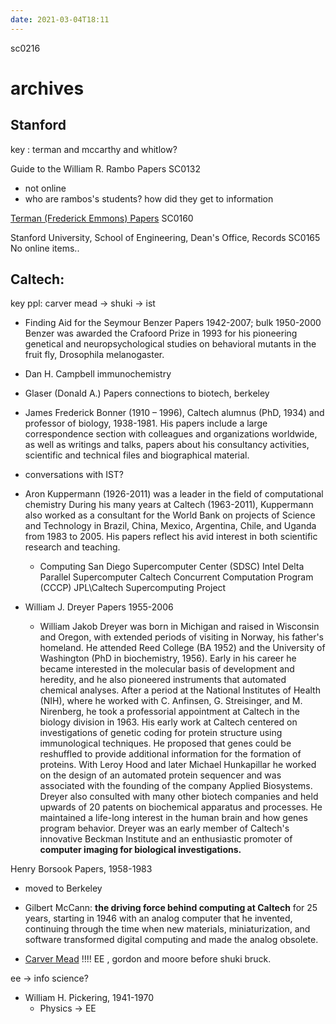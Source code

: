 ```yaml
---
date: 2021-03-04T18:11
---
```

sc0216

# archives
## Stanford
key : terman and mccarthy and whitlow?

Guide to the William R. Rambo Papers
SC0132  
- not online
- who are rambos's students? how did they get to information

[Terman (Frederick Emmons) Papers](https://oac.cdlib.org/view?docId=tf029000zm;developer=local;style=oac4;doc.view=items)
SC0160  



Stanford University, School of Engineering, Dean's Office, Records
SC0165  No online items..



## Caltech:
key ppl: carver mead -> shuki -> ist

- Finding Aid for the Seymour Benzer Papers 1942-2007; bulk 1950-2000
   Benzer was awarded the Crafoord Prize in 1993 for his pioneering genetical and neuropsychological studies on behavioral mutants in the fruit fly, Drosophila melanogaster.
- Dan H. Campbell immunochemistry
- Glaser (Donald A.) Papers connections to biotech, berkeley
- James Frederick Bonner (1910 – 1996), Caltech alumnus (PhD, 1934) and professor of biology, 1938-1981. His papers include a large correspondence section with colleagues and organizations worldwide, as well as writings and talks, papers about his consultancy activities, scientific and technical files and biographical material.
- conversations with IST?
- Aron Kuppermann (1926-2011) was a leader in the field of computational chemistry During his many years at Caltech (1963-2011), Kuppermann also worked as a consultant for the World Bank on projects of Science and Technology in Brazil, China, Mexico, Argentina, Chile, and Uganda from 1983 to 2005. His papers reflect his avid interest in both scientific research and teaching.
    - Computing
        San Diego Supercomputer Center (SDSC)
        Intel Delta Parallel Supercomputer
        Caltech Concurrent Computation Program (CCCP)
        JPL\Caltech Supercomputing Project


- William J. Dreyer Papers 1955-2006
    - William Jakob Dreyer was born in Michigan and raised in Wisconsin and Oregon, with extended periods of visiting in Norway, his father's homeland. He attended Reed College (BA 1952) and the University of Washington (PhD in biochemistry, 1956). Early in his career he became interested in the molecular basis of development and heredity, and he also pioneered instruments that automated chemical analyses. After a period at the National Institutes of Health (NIH), where he worked with C. Anfinsen, G. Streisinger, and M. Nirenberg, he took a professorial appointment at Caltech in the biology division in 1963. His early work at Caltech centered on investigations of genetic coding for protein structure using immunological techniques. He proposed that genes could be reshuffled to provide additional information for the formation of proteins. With Leroy Hood and later Michael Hunkapillar he worked on the design of an automated protein sequencer and was associated with the founding of the company Applied Biosystems. Dreyer also consulted with many other biotech companies and held upwards of 20 patents on biochemical apparatus and processes. He maintained a life-long interest in the human brain and how genes program behavior. Dreyer was an early member of Caltech's innovative Beckman Institute and an enthusiastic promoter of **computer imaging for biological investigations.**



Henry Borsook Papers, 1958-1983
- moved to Berkeley

- Gilbert McCann: **the driving force behind computing at Caltech** for 25 years, starting in 1946 with an analog computer that he invented, continuing through the time when new materials, miniaturization, and software transformed digital computing and made the analog obsolete.
- [Carver Mead](https://oac.cdlib.org/findaid/ark:/13030/c8k64qc0/) !!!! EE , gordon and moore before shuki bruck.

ee -> info science?

- William H. Pickering, 1941-1970
    - Physics -> EE